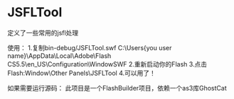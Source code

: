 JSFLTool
========

定义了一些常用的jsfl处理

使用：
1.复制bin-debug/JSFLTool.swf	C:\Users\{you user name}\AppData\Local\Adobe\Flash CS5.5\en_US\Configuration\WindowSWF
2.重新启动你的Flash
3.点击Flash:Window\Other Panels\JSFLTool
4.可以用了！

如果需要运行源码：
此项目是一个FlashBuilder项目，依赖一个as3库GhostCat

